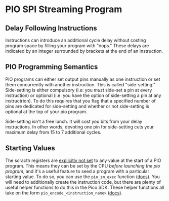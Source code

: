 # PIO SPI Streaming Program

## Delay Following Instructions
Instructions can introduce an additional cycle delay without costing program space by filling your program with "nops."
These delays are indicated by an integer surrounded by brackets at the end of an instruction.

## PIO Programming Semantics
PIO programs can either set output pins manually as one instruction or set them
concurrently with another instruction.
This is called "side-setting."
Side-setting is either compulsory (i.e: you *must* side-set a pin at every instruction) or optional (i.e: you have the option of side-setting a pin at any instructrion).
To do this requires that you flag that a specified number of pins are dedicated for side-setting and whether or not side-setting is optional at the top of your pio program.

Side-setting isn't a free lunch.
It will cost you bits from your delay instructions.
In other words, devoting one pin for side-setting cuts your maximum delay from 15 to 7 additional cycles.

## Starting Values
The scracth registers are [explicitly not set](https://github.com/raspberrypi/pico-feedback/issues/277) to any value at the start of a PIO program.
This means they can be set by the CPU *before launching the pio program*, and it's a useful feature to seed a program with a particular starting value.
To do so, you can use the `pio_sm_exec` function ([docs](https://www.raspberrypi.com/documentation/pico-sdk/hardware.html#rpip8ceec9883325e993eb43)).
You will need to additionally create the instruction code, but there are plenty of useful helper functions to do this in the Pico SDK.
These helper functions all take on the form `pio_encode_<instruction_name>` ([docs](https://www.raspberrypi.com/documentation/pico-sdk/hardware.html#pio_instructions)).
